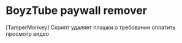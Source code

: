 # BoyzTube paywall remover
 [TamperMonkey] Скрипт удаляет плашки о требовании оплатить просмотр видео
